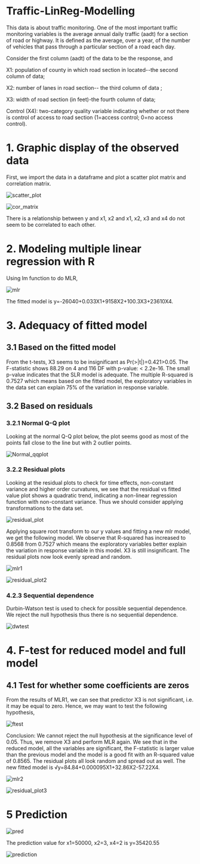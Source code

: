# Traffic-LinReg-Modelling
This data is about traffic monitoring. One of the most important traffic monitoring variables is the average annual daily traffic (aadt) for a section of road or highway. 
It is defined as the average, over a year, of the number of vehicles that pass through a particular section of a road each day.

Consider the first column (aadt) of the data to be the response, and

X1: population of county in which road section in located--the second column of data;

X2: number of lanes in road section-- the third column of data ;

X3: width of road section (in feet)-the fourth column of data;

Control (X4): two-category quality variable indicating whether or not there is control of access to road section (1=access control; 0=no access control). 

# 1. Graphic display of the observed data
First, we import the data in a dataframe and plot a scatter plot matrix and correlation
matrix.

![scatter_plot](./img/scatter_plot.png)

![cor_matrix](./img/cor_matrix.png)

There is a relationship between y and x1, x2 and x1, x2, x3 and x4 do not seem to be correlated to each other. 

# 2. Modeling multiple linear regression with R
Using lm function to do MLR,

![mlr](./img/mlr.png)

The fitted model is y=-26040+0.033X1+9158X2+100.3X3+23610X4.

# 3. Adequacy of fitted model
## 3.1 Based on the fitted model
From the t-tests, X3 seems to be insignificant as Pr(>|t|)=0.421>0.05.
The F-statistic shows 88.29 on 4 and 116 DF with p-value: < 2.2e-16. The small p-value indicates that the SLR model is adequate.
The multiple R-squared is 0.7527 which means based on the fitted model, the exploratory variables in the data set can explain 75% of the variation in response variable.

## 3.2 Based on residuals
### 3.2.1 Normal Q-Q plot
Looking at the normal Q-Q plot below, the plot seems good as most of the points fall close to the line but with 2 outlier points.

![Normal_qqplot](./img/Normal_qqplot.png)

### 3.2.2 Residual plots
Looking at the residual plots to check for time effects, non-constant variance and higher order curvatures, we see that the residual vs fitted value plot shows a quadratic trend, indicating a non-linear regression function with non-constant variance. Thus we should consider applying transformations to the data set.

![residual_plot](./img/residual_plot.png)

Applying square root transform to our y values and fitting a new mlr model, we get the following model. We observe that R-squared has increased to 0.8568 from 0.7527 which means the exploratory variables better explain the variation in response variable in this model. X3 is still insignificant. The residual plots now look evenly spread and random.

![mlr1](./img/mlr1.png)

![residual_plot2](./img/residual_plot2.png)

### 4.2.3 Sequential dependence
Durbin-Watson test is used to check for possible sequential dependence. We reject the null hypothesis thus there is no sequential dependence.

![dwtest](./img/dwtest.png)

# 4. F-test for reduced model and full model
## 4.1 Test for whether some coefficients are zeros
From the results of MLR1, we can see that predictor X3 is not significant, i.e. it may be equal to zero. Hence, we may want to test the following hypothesis,

![ftest](./img/ftest.png)

Conclusion: We cannot reject the null hypothesis at the significance level of 0.05. 
Thus, we remove X3 and perform MLR again. We see that in the reduced model, all the variables are significant, the F-statistic is larger value than the previous model and the model is a good fit with an R-squared value of 0.8565. The residual plots all look random and spread out as well.
The new fitted model is √y=84.84+0.000095X1+32.86X2-57.22X4.

![mlr2](./img/mlr2.png)

![residual_plot3](./img/residual_plot3.png)

# 5 Prediction

![pred](./img/pred.png)

The prediction value for x1=50000, x2=3, x4=2 is y=35420.55

![prediction](./img/prediction.png)
